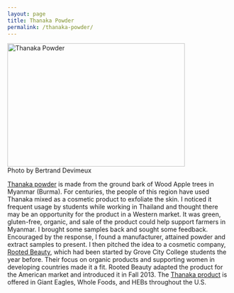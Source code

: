 ```yaml
---
layout: page
title: Thanaka Powder
permalink: /thanaka-powder/
---
```

<img src="https://cloud.githubusercontent.com/assets/7574500/5673753/9c90652c-976e-11e4-9b35-644aae46d925.jpg" alt="Thanaka Powder" style="width:400px;height:278px">
<br>Photo by Bertrand Devimeux

<a href="http://en.wikipedia.org/wiki/Thanaka">Thanaka powder</a> is made from the ground bark of Wood Apple trees in Myanmar (Burma). For centuries, the people of this region have used Thanaka mixed as a cosmetic product to exfoliate the skin. I noticed it frequent usage by students while working in Thailand and thought there may be an opportunity for the product in a Western market. It was green, gluten-free, organic, and sale of the product could help support farmers in Myanmar. I brought some samples back and sought some feedback. Encouraged by the response, I found a manufacturer, attained powder and extract samples to present. I then pitched the idea to a cosmetic company, <a href="http://www.rootedbeauty.com/">Rooted Beauty</a>, which had been started by Grove City College students the year before. Their focus on organic products and supporting women in developing countries made it a fit. Rooted Beauty adapted the product for the American market and introduced it in Fall 2013. The <a href="http://www.rootedbeauty.com/product/mpmoisturizer/">Thanaka product</a> is offered in Giant Eagles, Whole Foods, and HEBs throughout the U.S.
